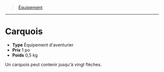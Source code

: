 ﻿---
!EquipmentItem
Type: Équipement d'aventurier
Price: 1 po
Weight: 0,5 kg
Id: equipment_hd.md#carquois
ParentLink: equipment_hd.md#Équipement
Name: Carquois
ParentName: Équipement
NameLevel: 1
Attributes: {}
---
> [Équipement](hd_equipment.md)

---

# Carquois

- **Type** Équipement d'aventurier
- **Prix** 1 po
- **Poids** 0,5 kg

Un carquois peut contenir jusqu'à vingt flèches.

